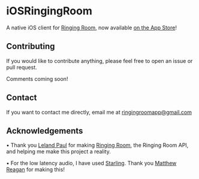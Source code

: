 # iOSRingingRoom
A native iOS client for [Ringing Room](https://github.com/lelandpaul/ringingroom), now available [on the App Store](https://apps.apple.com/app/ringing-room/id1531929847)!

## Contributing

If you would like to contribute anything, please feel free to open an issue or pull request.

Comments coming soon!

## Contact

If you want to contact me directly, email me at ringingroomapp@gmail.com

## Acknowledgements
• Thank you [Leland Paul](https://github.com/lelandpaul) for making [Ringing Room](https://github.com/lelandpaul/ringingroom), the Ringing Room API, and helping me make this project a reality.

• For the low latency audio, I have used [Starling](https://github.com/matthewreagan/Starling). Thank you [Matthew Reagan](https://github.com/matthewreagan) for making this!
